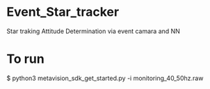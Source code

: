 # Event_Star_tracker
 Star traking Attitude Determination via event camara and NN

# To run 
 $ python3 metavision_sdk_get_started.py -i monitoring_40_50hz.raw
